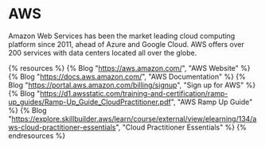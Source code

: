 # AWS

Amazon Web Services has been the market leading cloud computing platform since 2011, ahead of Azure and Google Cloud. AWS offers over 200 services with data centers located all over the globe.

{% resources %}
  {% Blog "https://aws.amazon.com/", "AWS Website" %}
  {% Blog "https://docs.aws.amazon.com/", "AWS Documentation" %}
  {% Blog "https://portal.aws.amazon.com/billing/signup", "Sign up for AWS" %}
  {% Blog "https://d1.awsstatic.com/training-and-certification/ramp-up_guides/Ramp-Up_Guide_CloudPractitioner.pdf", "AWS Ramp Up Guide" %}
  {% Blog "https://explore.skillbuilder.aws/learn/course/external/view/elearning/134/aws-cloud-practitioner-essentials", "Cloud Practitioner Essentials" %}
{% endresources %}
